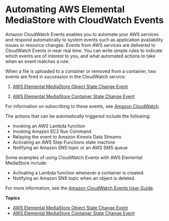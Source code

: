 # Automating AWS Elemental MediaStore with CloudWatch Events<a name="monitoring-automating-with-cloudwatch-events"></a>

Amazon CloudWatch Events enables you to automate your AWS services and respond automatically to system events such as application availability issues or resource changes\. Events from AWS services are delivered to CloudWatch Events in near real time\. You can write simple rules to indicate which events are of interest to you, and what automated actions to take when an event matches a rule\.

When a file is uploaded to a container or removed from a container, two events are fired in succession in the CloudWatch service:

1. [AWS Elemental MediaStore Object State Change Event](monitoring-cloudwatch-events-object-state-change.md)

1. [AWS Elemental MediaStore Container State Change Event](monitoring-cloudwatch-events-container-state-change.md)

For information on subscribing to these events, see [Amazon CloudWatch](http://docs.aws.amazon.com/cloudwatch/)\.

The actions that can be automatically triggered include the following:
+ Invoking an AWS Lambda function
+ Invoking Amazon EC2 Run Command
+ Relaying the event to Amazon Kinesis Data Streams
+ Activating an AWS Step Functions state machine
+ Notifying an Amazon SNS topic or an AWS SMS queue

Some examples of using CloudWatch Events with AWS Elemental MediaStore include:
+ Activating a Lambda function whenever a container is created\.
+ Notifying an Amazon SNS topic when an object is deleted\.

For more information, see the [Amazon CloudWatch Events User Guide](http://docs.aws.amazon.com/AmazonCloudWatch/latest/events/)\.

**Topics**
+ [AWS Elemental MediaStore Object State Change Event](monitoring-cloudwatch-events-object-state-change.md)
+ [AWS Elemental MediaStore Container State Change Event](monitoring-cloudwatch-events-container-state-change.md)